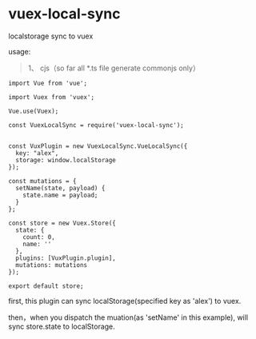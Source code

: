 # vuex-local-sync
localstorage sync to vuex



usage:

>1、 cjs（so far all *.ts file generate commonjs only）


    import Vue from 'vue';
    
    import Vuex from 'vuex';
    
    Vue.use(Vuex);
    
    const VuexLocalSync = require('vuex-local-sync');
   
    
    const VuxPlugin = new VuexLocalSync.VueLocalSync({
      key: "alex",
      storage: window.localStorage
    });
    
    const mutations = {
      setName(state, payload) {
        state.name = payload;
      }
    };
    
    const store = new Vuex.Store({
      state: {
        count: 0,
        name: ''
      },
      plugins: [VuxPlugin.plugin],
      mutations: mutations
    });
    
    export default store;
    
    
 first, this plugin can sync localStorage(specified key as 'alex') to vuex.  
 
 then，when you dispatch the muation(as 'setName' in this example), will sync store.state to localStorage.
 
 